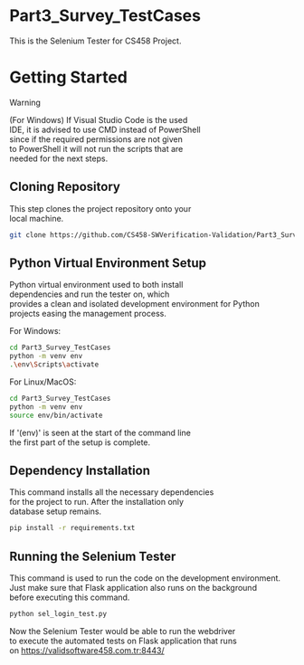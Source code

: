 # Part3_Survey_TestCases

This is the Selenium Tester for CS458 Project.

# Getting Started

> [!WARNING]
> (For Windows) If Visual Studio Code is the used\
> IDE, it is advised to use CMD instead of PowerShell\
> since if the required permissions are not given\
> to PowerShell it will not run the scripts that are \
> needed for the next steps.

## Cloning Repository

This step clones the project repository onto your\
local machine.

```bash
git clone https://github.com/CS458-SWVerification-Validation/Part3_Survey_TestCases.git
```

## Python Virtual Environment Setup

Python virtual environment used to both install\
dependencies and run the tester on, which\
provides a clean and isolated development environment for Python\
projects easing the management process.

For Windows:
```bash
cd Part3_Survey_TestCases
python -m venv env
.\env\Scripts\activate
```

For Linux/MacOS:
```bash
cd Part3_Survey_TestCases
python -m venv env
source env/bin/activate
```

If '(env)' is seen at the start of the command line\
the first part of the setup is complete.

## Dependency Installation

This command installs all the necessary dependencies\
for the project to run. After the installation only\
database setup remains.

```bash
pip install -r requirements.txt
```

## Running the Selenium Tester

This command is used to run the code on the development environment.\
Just make sure that Flask application also runs on the background\
before executing this command.

```bash
python sel_login_test.py
```

Now the Selenium Tester would be able to run the webdriver\
to execute the automated tests on Flask application that runs\
on https://validsoftware458.com.tr:8443/
